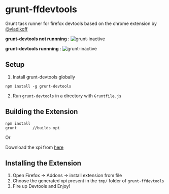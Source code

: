 grunt-ffdevtools
================

Grunt task runner for firefox devtools based on the chrome extension by [@vladikoff](https://github.com/vladikoff/grunt-devtools)

**grunt-devtools not runnning** : 
![grunt-inactive](https://raw.github.com/deepak1556/grunt-ffdevtools/screenshots/screenshots/Grunt-devtools-inactive.png)

**grunt-devtools runnning** : 
![grunt-inactive](https://raw.github.com/deepak1556/grunt-ffdevtools/screenshots/screenshots/Grunt-devtools-active.png)

## Setup

1. Install grunt-devtools globally
```
npm install -g grunt-devtools
```
2. Run `grunt-devtools` in a directory with `Gruntfile.js`

## Building the Extension

```
npm install
grunt       //builds xpi
```

Or

Download the xpi from [here](https://github.com/deepak1556/grunt-ffdevtools/releases)

## Installing the Extension

1. Open Firefox -> Addons -> install extension from file
2. Choose the generated xpi present in the `tmp/` folder of `grunt-ffdevtools`
3. Fire up Devtools and Enjoy!

